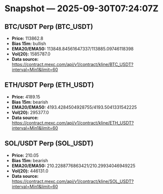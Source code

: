 # Snapshot — 2025-09-30T07:24:07Z

## BTC/USDT Perp (BTC_USDT)
- **Price:** 113862.8
- **Bias 15m:** bullish
- **EMA20/EMA50:** 113848.84561647337/113885.09746118398
- **Vol(20):** 1585787.0
- **Data source:** https://contract.mexc.com/api/v1/contract/kline/BTC_USDT?interval=Min1&limit=60

## ETH/USDT Perp (ETH_USDT)
- **Price:** 4189.15
- **Bias 15m:** bearish
- **EMA20/EMA50:** 4193.4284504928755/4193.5041331542225
- **Vol(20):** 295377.0
- **Data source:** https://contract.mexc.com/api/v1/contract/kline/ETH_USDT?interval=Min1&limit=60

## SOL/USDT Perp (SOL_USDT)
- **Price:** 210.05
- **Bias 15m:** bearish
- **EMA20/EMA50:** 210.2288776863421/210.29934046949225
- **Vol(20):** 446131.0
- **Data source:** https://contract.mexc.com/api/v1/contract/kline/SOL_USDT?interval=Min1&limit=60
